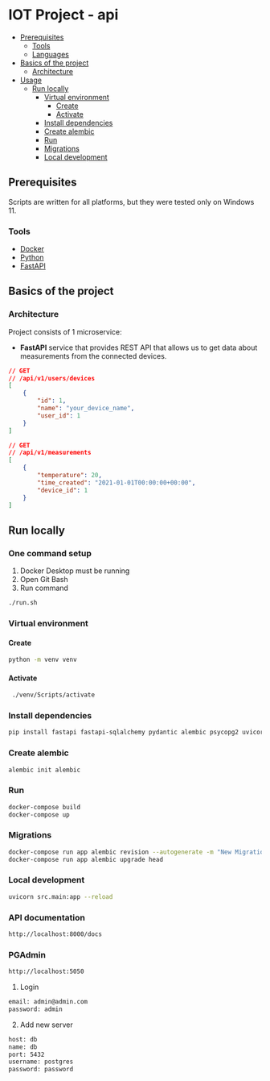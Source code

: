 # IOT Project - api

- [Prerequisites](#prerequisites)
    - [Tools](#tools)
    - [Languages](#languages)
- [Basics of the project](#basics-of-the-project)
  - [Architecture](#architecture)
- [Usage](#usage)
  - [Run locally](#run-locally)
    - [Virtual environment](#virtual-environment)
      - [Create](#create)
      - [Activate](#activate)
    - [Install dependencies](#install-dependencies)
    - [Create alembic](#create-alembic)
    - [Run](#run)
    - [Migrations](#migrations)
    - [Local development](#local-development)

## Prerequisites
Scripts are written for all platforms, but they were tested only on Windows 11.

### Tools
- [Docker](https://www.docker.com/)
- [Python](https://www.python.org/downloads/)
- [FastAPI](https://fastapi.tiangolo.com/)

## Basics of the project
### Architecture
Project consists of 1 microservice:
- **FastAPI** service that provides REST API that allows us to get data about measurements from the connected devices.

```json
// GET
// /api/v1/users/devices
[
    {
        "id": 1,
        "name": "your_device_name",
        "user_id": 1
    }
]

```


```json
// GET
// /api/v1/measurements
[
    {
        "temperature": 20,
        "time_created": "2021-01-01T00:00:00+00:00",
        "device_id": 1
    }
]
```
## Run locally

### One command setup
1. Docker Desktop must be running
2. Open Git Bash
3. Run command
```bash
./run.sh
```

### Virtual environment
#### Create
```bash
python -m venv venv
```
#### Activate
```bash
 ./venv/Scripts/activate
```

### Install dependencies
```bash
pip install fastapi fastapi-sqlalchemy pydantic alembic psycopg2 uvicorn python-dotenv python-multipart python-jose[cryptography] passlib[bcrypt] python-multipart
```

### Create alembic
```bash
alembic init alembic
```

### Run
```bash
docker-compose build
docker-compose up
```

### Migrations
```bash
docker-compose run app alembic revision --autogenerate -m "New Migration"
docker-compose run app alembic upgrade head
```

### Local development
```bash
uvicorn src.main:app --reload
```

### API documentation
```bash
http://localhost:8000/docs
```

### PGAdmin
```bash
http://localhost:5050
```
1. Login
```bash
email: admin@admin.com
password: admin
```
2. Add new server
```bash
host: db
name: db
port: 5432
username: postgres
password: password
```






